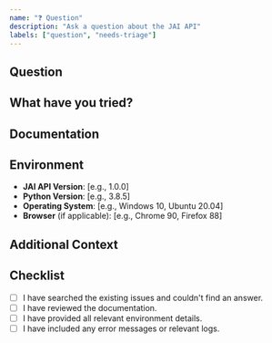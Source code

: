 ```yaml
---
name: "❓ Question"
description: "Ask a question about the JAI API"
labels: ["question", "needs-triage"]
---
```


## Question

<!-- Your question about the JAI API. Be as specific as possible. -->

## What have you tried?

<!-- Describe what you've already tried to solve your question. -->

## Documentation

<!-- Have you checked the documentation? Please provide links if relevant. -->

## Environment

- **JAI API Version**: [e.g., 1.0.0]
- **Python Version**: [e.g., 3.8.5]
- **Operating System**: [e.g., Windows 10, Ubuntu 20.04]
- **Browser** (if applicable): [e.g., Chrome 90, Firefox 88]

## Additional Context

<!-- Add any other context about your question here. -->

## Checklist

- [ ] I have searched the existing issues and couldn't find an answer.
- [ ] I have reviewed the documentation.
- [ ] I have provided all relevant environment details.
- [ ] I have included any error messages or relevant logs.

<!-- Thank you for your question! We'll do our best to help. -->
